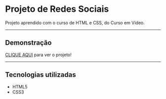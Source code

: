 # Projeto de Redes Sociais
Projeto aprendido com o curso de HTML e CSS, do Curso em Vídeo.

---

## Demonstração
<a href="https://kingrodrigues.github.io/projeto-social/">CLIQUE AQUI</a> para ver o projeto!

---

## Tecnologias utilizadas
- HTML5
- CSS3